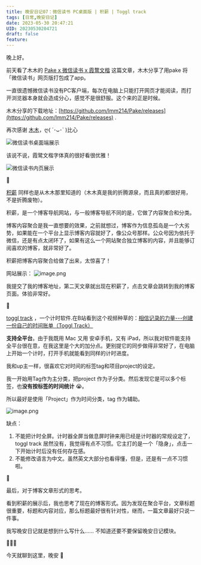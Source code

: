 ```yaml
---
title: 晚安日记07：微信读书 PC桌面版 | 积薪 | Toggl track
tags: [日常,晚安日记]
date: 2023-05-30 20:47:21
UID: 20230530204721
draft: false
feature: 
---
```


晚上好。

前天看了木木的 [Pake x 微信读书 x 霞鹜文楷](https://immmmm.com/weread-lxgw-by-pake/) 这篇文章，木木分享了用pake 将「微信读书」网页版打包成了app。

一直很遗憾微信读书没有PC客户端，每次在电脑上只能打开网页才能阅读，而打开浏览器本身就会造成分心，感觉不是很舒服。这个来的正是时候。

<!--more-->

木木分享的下载地址：[https://github.com/lmm214/Pake/releases](https://github.com/lmm214/Pake/releases) .

再次感谢 [木木](https://immmmm.com/)，ღ( ´･ᴗ･` )比心

![微信读书桌面端展示](https://s2.loli.net/2023/05/30/fPjvy5u1cDlq7tC.png)

该说不说，霞鹭文楷字体真的很好看很优雅！

![微信读书内页展示](https://s2.loli.net/2023/05/30/3SIHgaskvpnRPqu.png)

🌲

[积薪](https://firewood.news) 同样也是从木木那里知道的（木木真是我的折腾源泉，而且真的都很好用，不是折腾废物）。

积薪，是一个博客导航网站，与一般博客导航不同的是，它做了内容聚合和分类。

博客内容聚合是我一直想要的效果，之前就想过，博客作为信息孤岛是一个大劣势，如果能在一个平台上显示博客内容就好了，像公众号那样。公众号因为依托于微信，还是有点太闭环了，如果有这么一个网站聚合独立博客的内容，并且能够订阅喜欢的博客，就非常好了。

积薪把博客内容聚合给做了出来，太惊喜了！

网站展示：
![image.png](https://s2.loli.net/2023/05/29/BPYyoGO52Xba8tD.png)


我提交了我的博客地址，第二天文章就出现在积薪了，点击文章会跳转到我的博客页面。体验非常好。


🌲

[toggl track](toggl.com) ，一个计时软件.在B站看到这个视频种草的：[相信记录的力量---创建一份自己的时间账单（Toggl Track）](https://www.bilibili.com/video/BV18L411B7Zi/?spm_id_from=333.1007.top_right_bar_window_default_collection.content.click&vd_source=ebb94d57c4e84cc0314c73e881f25a9c)


**支持全平台**。由于我既用 Mac 又用 安卓手机，又有 iPad，所以我对软件能支持全平台很在意，在我这里是个大的加分点。更别提它的同步做得非常好了，在电脑上开始一个计时，打开手机就能看到同样的计时进度。

我和up主一样，很喜欢它对时间的标签tag和项目project的设定。

我一开始用Tag作为主分类，把project 作为子分类。然后发现它是可以多个标签，也**没有按标签的时间统计** 😭。

所以最好是使用「Project」作为时间分类，tag 作为辅助。

![image.png](https://s2.loli.net/2023/05/30/XOeinIR6dWZ2Poh.png)


缺点：
1. 不能把计时全屏。计时器全屏当做息屏时钟来用已经是计时器的常规设定了，toggl track 居然没有，我觉得有点不习惯。它主打的是一个「隐身」，点击一下开始计时后没有任何存在感。
2. 不能修改语言为中文。虽然英文大部分也看得懂，但是，还是有一点不习惯啦。

🌲

最后，对于博客文章形式的思考。

看到积薪的展示后，我也思考了现在的博客形式。因为发现在聚合平台，文章标题很重要，标题和内容对应，那么标题最好很有针对性，继而，一篇文章最好只说一件事。

我写晚安日记就是想到什么写什么...... 不知道还要不要保留晚安日记模块。

🥑🥑🥑

今天就聊到这里，晚安 🌛